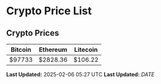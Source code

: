 # Crypto Price List

## Crypto Prices
| Bitcoin | Ethereum | Litecoin |
| ------- | -------- | -------- |
| $97733 | $2828.36 | $106.22 |
**Last Updated:** 2025-02-06 05:27 UTC
**Last Updated:** $DATE$
